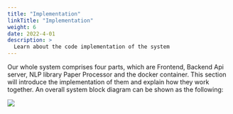 ```yaml
---
title: "Implementation"
linkTitle: "Implementation"
weight: 6
date: 2022-4-01
description: >
  Learn about the code implementation of the system
---
```


Our whole system comprises four parts, which are Frontend, Backend Api server, NLP library Paper Processor and the docker container.
This section will introduce the implementation of them and explain how they work together.
An overall system block diagram can be shown as the following:

![](/2021/group6/images/konla_architecture.png)
